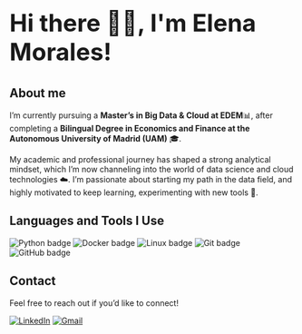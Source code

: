 # **<h2>Hi there <span class="wave">👋🏻</span>, I'm Elena Morales!</h2>**
## **About me**

I’m currently pursuing a **Master’s in Big Data & Cloud at EDEM**📊, after completing a **Bilingual Degree in Economics and Finance at the Autonomous University of Madrid (UAM)** 🎓.

My academic and professional journey has shaped a strong analytical mindset, which I’m now channeling into the world of data science and cloud technologies ☁️. I’m passionate about starting my path in the data field, and highly motivated to keep learning, experimenting with new tools 🚀.


## **Languages and Tools I Use**

<p align="left">
  <img src="https://img.shields.io/badge/Python-3776AB?style=for-the-badge&logo=python&logoColor=white" alt="Python badge"/>
  <img src="https://img.shields.io/badge/Docker-2496ED?style=for-the-badge&logo=docker&logoColor=white" alt="Docker badge"/>
  <img src="https://img.shields.io/badge/Linux-FCC624?style=for-the-badge&logo=linux&logoColor=black" alt="Linux badge"/>
  <img src="https://img.shields.io/badge/Git-F05032?style=for-the-badge&logo=git&logoColor=white" alt="Git badge"/>
  <img src="https://img.shields.io/badge/GitHub-100000?style=for-the-badge&logo=github&logoColor=white" alt="GitHub badge"/>
</p>


## **Contact**

Feel free to reach out if you’d like to connect!

[![LinkedIn](https://img.shields.io/badge/LinkedIn-0077B5?style=for-the-badge&logo=linkedin&logoColor=white)](https://www.linkedin.com/in/elenamoralesperez/)
[![Gmail](https://img.shields.io/badge/Gmail-D14836?style=for-the-badge&logo=gmail&logoColor=white)](mailto:elenamoralesp7@gmail.com)
